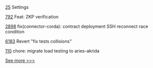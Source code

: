 
[25](https://github.com/hyperledger/anoncreds-tex/pull/25) Settings

[792](https://github.com/hyperledger-labs/open-enterprise-agent/pull/792) Feat: ZKP verification

[2898](https://github.com/hyperledger/cacti/pull/2898) fix(connector-corda): contract deployment SSH reconnect race condition

[6183](https://github.com/hyperledger/besu/pull/6183) Revert "fix tests collisions"

[110](https://github.com/hyperledger/aries-mediator-service/pull/110) chore: migrate load testing to aries-akrida


[See more >>>](https://start-here.hyperledger.org/pull-requests)
